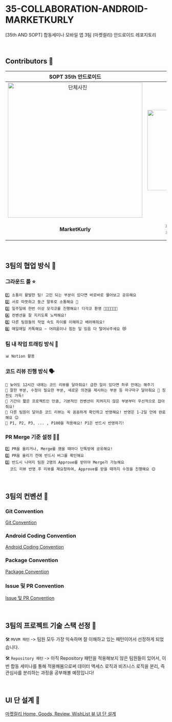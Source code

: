 # 35-COLLABORATION-ANDROID-MARKETKURLY
[35th AND SOPT] 합동세미나 모바일 앱 3팀 (마켓컬리) 안드로이드 레포지토리

<br>

## Contributors 💜
| SOPT 35th 안드로이드 | [김윤서](https://github.com/yskim6772) | [진지현](https://github.com/serioushyeon) | [안세홍](https://github.com/Roel4990) |
|:------------------------------------:|:------------------------------------:|:-------------------------:|:------------------------------:|
| <img src="https://github.com/user-attachments/assets/24b2842a-7b56-422a-bdba-2011bede4f41" alt="단체사진" width="420"/> | <img src="https://avatars.githubusercontent.com/u/131870144?v=4" alt="윤서" width="250"/> | <img src="https://avatars.githubusercontent.com/u/108039053?v=4" alt="지현" width="250"/> | <img src="https://avatars.githubusercontent.com/u/93641814?v=4" alt="세홍" width="250"/> |
| **MarketKurly** |     `후기 뷰`, `위시리스트 뷰` <br> `후기, 위시리스트 api`     |       `상품 상세 뷰` <br> `상품 상세, 찜하기,` <br> `찜 취소 api`       |      `홈 뷰` <br> `홈 api`      |

<br>

## 3팀의 협업 방식 💜
### 그라운드 룰 ⭐️

```
1️⃣ 소통이 활발한 팀! 고민 되는 부분이 있다면 바로바로 물어보고 공유해요
2️⃣ 서로 따뜻하고 둥근 말투로 소통해요 🤩
3️⃣ 일주일에 한번 이상 모각코를 진행해요! 디각코 환영 👩🏻‍💻🧑🏻‍💻
4️⃣ 컨벤션을 잘 지키도록 노력해요!
5️⃣ 다른 팀원들의 작업 속도 차이를 이해하고 배려해줘요!
6️⃣ 매일매일 카톡해요 ~ 어려움이나 힘든 일 있음 다 털어놔주세요 😻
```

### 팀 내 작업 트래킹 방식 📝
```
📊 Notion 활용
```

### 코드 리뷰 진행 방식 🗣
```
🌱 늦어도 12시간 내에는 코드 리뷰를 달아줘요! 급한 일이 있다면 하루 안에는 해주기
🌱 잘한 부분, 수정이 필요한 부분, 새로운 의견을 제시하는 부분 등 마구마구 달아줘요 🙂 칭찬도 가득!
🌱 기간이 짧은 프로젝트인 만큼, 기본적인 컨벤션이 지켜지지 않은 부분부터 우선적으로 잡아줘요!
🌱 다른 팀원이 달아준 코드 리뷰는 꼭 꼼꼼하게 확인하고 반영해요! 반영은 1-2일 안에 완료해요 😉
🌱 P1, P2, P3, ... , P100을 적용해요! P1은 반드시 반영하기!
```

### PR Merge 기준 설정 👌🏻
```
1️⃣ PR을 올리거나, Merge를 했을 때마다 단톡방에 공유해요!
2️⃣ PR을 올리기 전에 반드시 버그를 확인해요
3️⃣ 반드시 나머지 팀원 2명의 Approve를 받아야 Merge가 가능해요
  코드 리뷰 반영 후 리뷰를 재요청하여, Approve를 받을 때까지 수정을 진행해요 😊
```

<br>

## 3팀의 컨벤션 💜
### Git Convention
[Git Convention](https://eminent-drink-8be.notion.site/Git-Convention-13ecb3d6084680a2aa3bfab80caabbce?pvs=4)

### Android Coding Convention
[Android Coding Convention](https://eminent-drink-8be.notion.site/13ecb3d6084680aba805ffd89d9573e6?v=13ecb3d6084681169165000cdf732b62&pvs=4)

### Package Convention
[Package Convention](https://eminent-drink-8be.notion.site/Package-Convention-13ecb3d6084680d2a0d2fd3dc3b78271?pvs=4)

### Issue 및 PR Convention
[Issue 및 PR Convention](https://eminent-drink-8be.notion.site/Issue-PR-Convention-13ecb3d60846804584a7e07158f1c9e6?pvs=4)

<br>

## 3팀의 프로젝트 기술 스택 선정 💜
🛠️ `MVVM 패턴`
-> 팀원 모두 가장 익숙하며 잘 이해하고 있는 패턴이어서 선정하게 되었습니다.

🛠️ `Repository 패턴`
-> 아직 Repository 패턴을 적용해보지 않은 팀원들이 있어서, 이번 합동 세미나를 통해 적용해봄으로써 데이터 액세스 로직과 비즈니스 로직을 분리, 즉 관심사를 분리하는 과정을 공부해볼 예정입니다!

<br>

## UI 단 설계 💜
[마켓컬리 Home, Goods, Review, WishList 뷰 UI 단 설계](https://www.figma.com/design/WMTdeUzJDbVObUf7NfaQBt/%EB%A7%88%EC%BC%93%EC%BB%AC%EB%A6%AC-%EC%95%88%EB%93%9C-3%ED%8C%80?node-id=0-1&t=22FuxsPW5NsKDq34-1)
